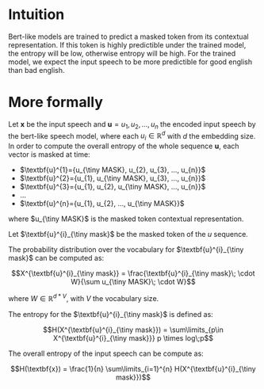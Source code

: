 # Intuition

Bert-like models are trained to predict a masked token from its contextual representation. If this token is highly predictible under the trained model, the entropy will be low, otherwise entropy will be high.
For the trained model, we expect the input speech to be more predictible for good english than bad english.

# More formally

Let $\textbf{x}$ be the input speech and $\textbf{u}={u_{1}, u_{2}, ..., u_{n}}$ the encoded input speech by the bert-like speech model, where each $u_{i} \in \mathbb{R}^{d}$ with $d$ the embedding size.
In order to compute the overall entropy of the whole sequence $\textbf{u}$, each vector is masked at time:
- $\textbf{u}^{1}={u_{\tiny MASK}, u_{2}, u_{3}, ..., u_{n}}$
- $\textbf{u}^{2}={u_{1}, u_{\tiny MASK}, u_{3}, ..., u_{n}}$
- $\textbf{u}^{3}={u_{1}, u_{2}, u_{\tiny MASK}, ..., u_{n}}$
- ...
- $\textbf{u}^{n}={u_{1}, u_{2}, ..., u_{\tiny MASK}}$

where $u_{\tiny MASK}$ is the masked token contextual representation.

Let $\textbf{u}^{i}_{\tiny mask}$ be the masked token of the $u$ sequence.

The probability distribution over the vocabulary for $\textbf{u}^{i}_{\tiny mask}$ can be computed as:

```math
X^{\textbf{u}^{i}_{\tiny mask}} = \frac{\textbf{u}^{i}_{\tiny mask}\; \cdot W}{\sum u_{\tiny MASK}\; \cdot W}
```

where $W \in \mathbb{R}^{d*V}$, with $V$ the vocabulary size.

The entropy for the $\textbf{u}^{i}_{\tiny mask}$ is defined as:

```math
H(X^{\textbf{u}^{i}_{\tiny mask}}) = \sum\limits_{p\in X^{\textbf{u}^{i}_{\tiny mask}}} p \times log\;p
```

The overall entropy of the input speech can be compute as:

```math
H(\textbf{x}) = \frac{1}{n} \sum\limits_{i=1}^{n} H(X^{\textbf{u}^{i}_{\tiny mask}})
```


